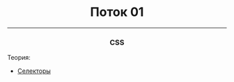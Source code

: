 <div align="center">

# Поток 01

</div>

---

<div align="center">

### CSS

</div>

Теория:
- [Селекторы](./css/theory/selectors.md)
